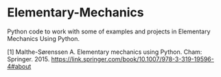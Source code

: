 # Elementary-Mechanics
Python code to work with some of examples and projects in Elementary Mechanics Using Python.

[1] Malthe-Sørenssen A. Elementary mechanics using Python. Cham: Springer. 2015. 
https://link.springer.com/book/10.1007/978-3-319-19596-4#about
